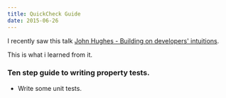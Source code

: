 ```yaml
---
title: QuickCheck Guide
date: 2015-06-26
---
```

I recently saw this talk [John Hughes - Building on developers' intuitions](https://www.youtube.com/watch?v=NcJOiQlzlXQ).

This is what i learned from it.

### Ten step guide to writing property tests.

- Write some unit tests.

